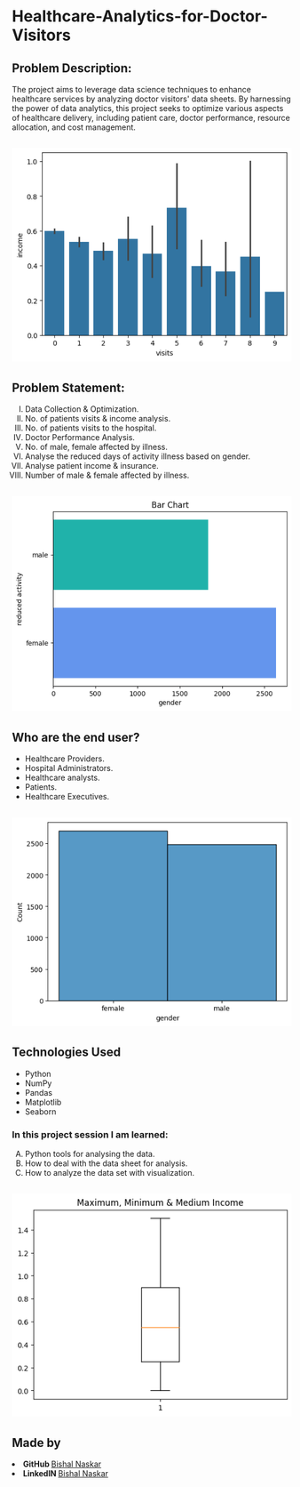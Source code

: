 # Healthcare-Analytics-for-Doctor-Visitors
<h2>Problem Description:</h2>
The project aims to leverage data science techniques to enhance healthcare services by analyzing doctor visitors' data sheets. By harnessing the power of data analytics, this project seeks to optimize various aspects of healthcare delivery, including patient care, doctor performance, resource allocation, and cost management.

<h2><img src="https://github.com/Bishal-5/Healthcare-Analytics-for-Doctor-Visitors/blob/main/Health-Care-Analysis/Graphs/Graph%201.png"></h2>

<h2>Problem Statement:</h2>
<ol type="I">
  <li>Data Collection & Optimization.</li>
  <li>No. of patients visits & income analysis.</li>
  <li>No. of patients visits to the hospital.</li>
  <li>Doctor Performance Analysis.</li>
  <li>No. of male, female affected by illness.</li>
  <li>Analyse the reduced days of activity illness based on gender.</li>
  <li>Analyse patient income & insurance.</li>
  <li>Number of male & female affected by illness.</li>
</ol>

<h2><img src="https://github.com/Bishal-5/Healthcare-Analytics-for-Doctor-Visitors/blob/main/Health-Care-Analysis/Graphs/Graph%202.png"></h2>

<h2>Who are the end user?</h2>
<ul>
  <li>Healthcare Providers.</li>
  <li>Hospital Administrators.</li>
  <li>Healthcare analysts.</li>
  <li>Patients.</li>
  <li>Healthcare Executives.</li>
</ul>

<h2><img src="https://github.com/Bishal-5/Healthcare-Analytics-for-Doctor-Visitors/blob/main/Health-Care-Analysis/Graphs/Graph%203.png"></h2>

<h2>Technologies Used</h2>
<ul>
  <li>Python</li>
  <li>NumPy</li>
  <li>Pandas</li>
  <li>Matplotlib</li>
  <li>Seaborn</li>
</ul>

<h3>In this project session I am learned: </h3>
<ol type="A">
  <li>Python tools for analysing the data.</li>
  <li>How to deal with the data sheet for analysis.</li>
  <li>How to analyze the data set with visualization.</li>
</ol>

<h2><img src="https://github.com/Bishal-5/Healthcare-Analytics-for-Doctor-Visitors/blob/main/Health-Care-Analysis/Graphs/Graph%205.png"></h2>

<h2>Made by</h2>
<li><strong>GitHub </strong><a href="https://github.com/Bishal-5">Bishal Naskar</a></li>
<li><strong>LinkedIN </strong><a href="https://www.linkedin.com/in/bishal-naskar-2a5716250/">Bishal Naskar</a></li>
